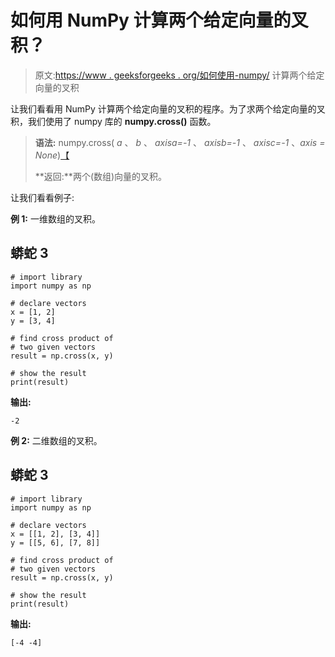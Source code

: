 # 如何用 NumPy 计算两个给定向量的叉积？

> 原文:[https://www . geeksforgeeks . org/如何使用-numpy/](https://www.geeksforgeeks.org/how-to-compute-the-cross-product-of-two-given-vectors-using-numpy/) 计算两个给定向量的叉积

让我们看看用 NumPy 计算两个给定向量的叉积的程序。为了求两个给定向量的叉积，我们使用了 numpy 库的 **numpy.cross()** 函数。

> **语法:** numpy.cross( *a* 、 *b* 、 *axisa=-1* 、 *axisb=-1* 、 *axisc=-1* 、*axis = None*)[【](https://github.com/numpy/numpy/blob/v1.19.0/numpy/core/numeric.py#L1452-L1647)
> 
> **返回:**两个(数组)向量的叉积。

让我们看看例子:

**例 1:** 一维数组的叉积。

## 蟒蛇 3

```
# import library
import numpy as np

# declare vectors
x = [1, 2]
y = [3, 4]

# find cross product of
# two given vectors
result = np.cross(x, y)

# show the result
print(result)
```

**输出:**

```
-2

```

**例 2:** 二维数组的叉积。

## 蟒蛇 3

```
# import library
import numpy as np

# declare vectors
x = [[1, 2], [3, 4]]
y = [[5, 6], [7, 8]]

# find cross product of
# two given vectors
result = np.cross(x, y)

# show the result
print(result)
```

**输出:**

```
[-4 -4]

```